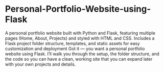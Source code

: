 # Personal-Portfolio-Website-using-Flask
A personal portfolio website built with Python and Flask, featuring multiple pages (Home, About, Projects) and styled with HTML and CSS. Includes a Flask project folder structure, templates, and static assets for easy customization and deployment
Got it — you want a personal portfolio website using Flask.
I’ll walk you through the setup, the folder structure, and the code so you can have a clean, working site that you can expand later with your own projects and details.
